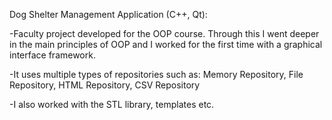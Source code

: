 Dog Shelter Management Application (C++, Qt):

-Faculty project developed for the OOP course. Through this I went deeper in the main principles of OOP and I worked for the first time with a graphical interface framework.

-It uses multiple types of repositories such as: Memory Repository, File Repository, HTML Repository, CSV Repository

-I also worked with the STL library, templates etc.
